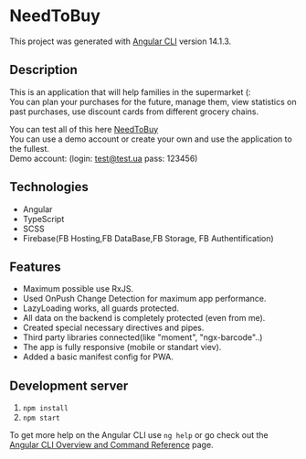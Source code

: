 # NeedToBuy

This project was generated with [Angular CLI](https://github.com/angular/angular-cli) version 14.1.3.


## Description

This is an application that will help families in the supermarket (:<br/>
  You can plan your purchases for the future, manage them, view statistics on past purchases, use discount cards from different grocery chains.<br/>

  You can test all of this here [NeedToBuy](https://need-to-buy.web.app)<br/>
You can use a demo account or create your own and use the application to the fullest.<br/>
Demo account: (login: test@test.ua pass: 123456)


## Technologies

  - Angular 
  - TypeScript
  - SCSS
  - Firebase(FB Hosting,FB DataBase,FB Storage, FB Authentification) 

## Features
  
  - Maximum possible use RxJS.
  - Used OnPush Change Detection for maximum app performance.
  - LazyLoading works, all guards protected.
  - All data on the backend is completely protected (even from me).
  - Created special necessary directives and pipes.
  - Third party libraries connected(like "moment", "ngx-barcode"..)
  - The app is fully responsive (mobile or standart viev).
  - Added a basic manifest config for PWA.
  
  
## Development server

1. `npm install`
2. `npm start`
  
To get more help on the Angular CLI use `ng help` or go check out the [Angular CLI Overview and Command Reference](https://angular.io/cli) page.
